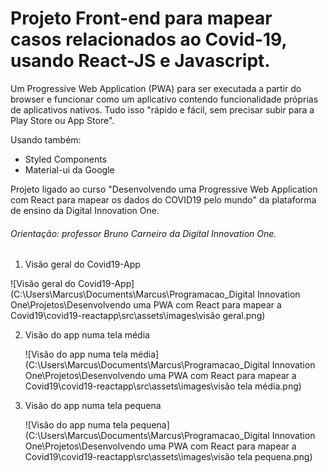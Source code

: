 # Projeto Front-end para mapear casos relacionados ao Covid-19, usando React-JS e Javascript.



Um Progressive Web Application (PWA) para ser executada a partir do browser e funcionar como um aplicativo contendo funcionalidade próprias de aplicativos nativos. Tudo isso "rápido e fácil, sem precisar subir para a Play Store ou App Store".  <br>

Usando também:

- Styled Components
- Material-ui da Google



Projeto ligado ao curso "Desenvolvendo uma Progressive Web Application com React para mapear os dados do COVID19 pelo mundo" da plataforma de ensino da Digital Innovation One.



###### Orientação: professor Bruno Carneiro da Digital Innovation One.





1. Visão geral do Covid19-App

![Visão geral do Covid19-App](C:\Users\Marcus\Documents\Marcus\Programacao\_Digital Innovation One\Projetos\Desenvolvendo uma PWA com React para mapear a Covid19\covid19-reactapp\src\assets\images\visão geral.png)







2. Visão do app numa tela média

   ![Visão do app numa tela média](C:\Users\Marcus\Documents\Marcus\Programacao\_Digital Innovation One\Projetos\Desenvolvendo uma PWA com React para mapear a Covid19\covid19-reactapp\src\assets\images\visão tela média.png)





3. Visão do app numa tela pequena

   ![Visão do app numa tela pequena](C:\Users\Marcus\Documents\Marcus\Programacao\_Digital Innovation One\Projetos\Desenvolvendo uma PWA com React para mapear a Covid19\covid19-reactapp\src\assets\images\visão tela pequena.png)